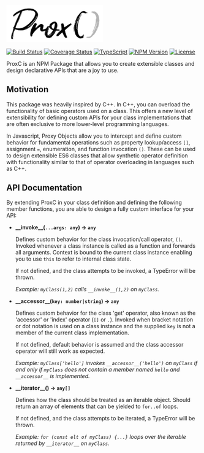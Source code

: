 <img src="assets/proxc_logo.png" alt="ProxC Logo" style="width: 500px; max-width: 50%;">

[![Build Status](https://travis-ci.com/rioam2/ProxC.svg?branch=master)](https://travis-ci.com/rioam2/ProxC)
[![Coverage Status](https://coveralls.io/repos/github/rioam2/ProxC/badge.svg?branch=master)](https://coveralls.io/github/rioam2/ProxC?branch=master)
[![TypeScript](https://badges.frapsoft.com/typescript/version/typescript-next.svg?v=101)](https://github.com/ellerbrock/typescript-badges/)
[![NPM Version](https://img.shields.io/npm/v/proxc.svg)](https://github.com/rioam2/bstjs)
[![License](https://img.shields.io/badge/license-MIT-blue.svg)](https://img.shields.io/badge/license-MIT-blue.svg)

ProxC is an NPM Package that allows you to create extensible classes and design declarative APIs that are a joy to use.

## Motivation

This package was heavily inspired by C++. In C++, you can overload the functionality of basic operators used on a class. This offers a new level of extensibility for defining custom APIs for your class implementations that are often exclusive to more lower-level programming languages.

In Javascript, Proxy Objects allow you to intercept and define custom behavior for fundamental operations such as property lookup/access `[]`, assignment `=`, enumeration, and function invocation `()`. These can be used to design extensible ES6 classes that allow synthetic operator definition with functionality similar to that of operator overloading in languages such as C++.

## API Documentation

By extending ProxC in your class definition and defining the following member functions, you are able to design a fully custom interface for your API:

- **\_\_invoke\_\_(`...args: any`) → `any`**

  Defines custom behavior for the class invocation/call operator, `()`. Invoked whenever a class instance is called as a function and forwards all arguments. Context is bound to the current class instance enabling you to use `this` to refer to internal class state.

  If not defined, and the class attempts to be invoked, a TypeError will be thrown.

  _Example: `myClass(1,2)` calls `__invoke__(1,2)` on `myClass`._

- **\_\_accessor\_\_(`key: number|string`) → `any`**

  Defines custom behavior for the class 'get' operator, also known as the 'accessor' or 'index' operator (`[]` or `.`). Invoked when bracket notation or dot notation is used on a class instance and the supplied `key` is not a member of the current class implementation.

  If not defined, default behavior is assumed and the class accessor operator will still work as expected.

  _Example: `myClass['hello']` invokes `__accessor__('hello')` on `myClass` if and only if `myClass` does not contain a member named `hello` and `__accessor__` is implemented._

- **\_\_iterator\_\_() → `any[]`**

  Defines how the class should be treated as an iterable object. Should return an array of elements that can be yielded to `for..of` loops.

  If not defined, and the class attempts to be iterated, a TypeError will be thrown.

  _Example: `for (const elt of myClass) {...}` loops over the iterable returned by `__iterator__` on `myClass`._

